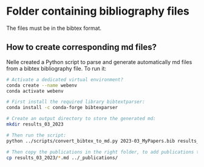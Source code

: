 # Folder containing bibliography files

The files must be in the bibtex format.

## How to create corresponding md files?

Nelle created a Python script to parse and generate automatically md files from a bibtex bibliography file. 
To run it:

```bash
# Activate a dedicated virtual environment?
conda create --name webenv
conda activate webenv

# First install the required library bibtextparser:
conda install -c conda-forge bibtexparser

# Create an output directory to store the generated md:
mkdir results_03_2023

# Then run the script:
python ../scripts/convert_bibtex_to_md.py 2023-03_MyPapers.bib results_03_2023/

# Then copy the publications in the right folder, to add publications to the website:
cp results_03_2023/*.md ../_publications/

```